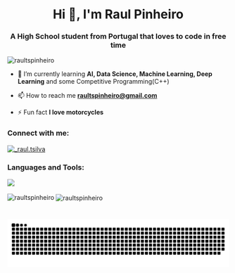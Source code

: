 <h1 align="center">Hi 👋, I'm Raul Pinheiro</h1>
<h3 align="center">A High School student from Portugal that loves to code in free time</h3>

<p align="left"> <img src="https://komarev.com/ghpvc/?username=raultspinheiro&label=Profile%20views&color=000000&style=flat" alt="raultspinheiro" /> </p>

- 🌱 I’m currently learning **AI, Data Science, Machine Learning, Deep Learning** and some Competitive Programming(C++)
- 📫 How to reach me **raultspinheiro@gmail.com**

- ⚡ Fun fact **I love motorcycles**

<h3 align="left">Connect with me:</h3>
<p align="left">
<a href="https://instagram.com/_raul.tsilva" target="blank"><img align="center" src="https://raw.githubusercontent.com/rahuldkjain/github-profile-readme-generator/master/src/images/icons/Social/instagram.svg" alt="_raul.tsilva" height="30" width="40" /></a>
</p>

<h3 align="left">Languages and Tools:</h3>
  <a href="https://go-skill-icons.vercel.app/">
    <img src="https://go-skill-icons.vercel.app/api/icons?i=git,python,streamlit,pandas,matplotlib,sklearn,numpy,selenium,cpp,bash,linux" />
  </a>
<p></p>
<p><img align="left" src="https://github-readme-stats.vercel.app/api/top-langs?username=raultspinheiro&show_icons=true&theme=dark&locale=en&layout=compact" alt="raultspinheiro" /></p>

<p>&nbsp;<img align="center" src="https://github-readme-stats.vercel.app/api?username=raultspinheiro&show_icons=true&theme=dark&locale=en" alt="raultspinheiro" /></p>

#

<picture align="center">
  <source media="(prefers-color-scheme: dark)" srcset="https://raw.githubusercontent.com/raultspinheiro/raultspinheiro/output/github-contribution-grid-snake-dark.svg">
  <source media="(prefers-color-scheme: light)" srcset="https://raw.githubusercontent.com/raultspinheiro/raultspinheiro/output/github-contribution-grid-snake-dark.svg">
  <img align="center" alt="github contribution grid snake animation" src="https://raw.githubusercontent.com/raultspinheiro/raultspinheiro/output/github-contribution-grid-snake.svg">
</picture>
